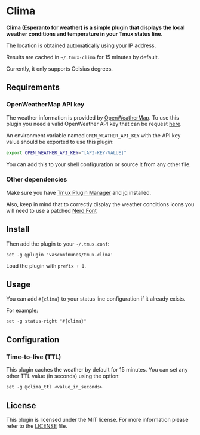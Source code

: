 # Clima

**Clima (Esperanto for weather) is a simple plugin that displays the local
weather conditions and temperature in your Tmux status line.**

The location is obtained automatically using your IP address.

Results are cached in `~/.tmux-clima` for 15 minutes by default.

Currently, it only supports Celsius degrees.

## Requirements

### OpenWeatherMap API key

The weather information is provided by
[OpenWeatherMap](https://openweathermap.org/). To use this plugin you need a
valid OpenWeather API key that can be request
[here](https://openweathermap.org/api).

An environment variable named `OPEN_WEATHER_API_KEY` with the API key value
should be exported to use this plugin:

```bash
export OPEN_WEATHER_API_KEY="[API-KEY-VALUE]"
```

You can add this to your shell configuration or source it from any other file.

### Other dependencies

Make sure you have [Tmux Plugin Manager](https://github.com/tmux-plugins/tpm)
and [jq](https://stedolan.github.io/jq/download/) installed.

Also, keep in mind that to correctly display the weather conditions
icons you will need to use a patched [Nerd Font](https://www.nerdfonts.com/)

## Install

Then add the plugin to your `~/.tmux.conf`:

```tmux
set -g @plugin 'vascomfnunes/tmux-clima'
```

Load the plugin with `prefix + I`.

## Usage

You can add `#{clima}` to your status line configuration if it already exists.

For example:

```tmux
set -g status-right "#{clima}"
```

## Configuration

### Time-to-live (TTL)

This plugin caches the weather by default for 15 minutes. You can set any other
TTL value (in seconds) using the option:

```
set -g @clima_ttl <value_in_seconds>
```

## License

This plugin is licensed under the MIT license. For more information please refer
to the [LICENSE](https://github.com/vascomfnunes/tmux-clima/blob/main/LICENSE) file.
